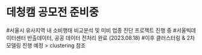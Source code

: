 # 데청캠 공모전 준비중
#서울시 유사지역 내 소비행태 비교분석 및 미비 업종 진단 프로젝트 진행 중
#서울빅데이터센터 반출데이터, 공공 데이터 전처리 완료 (2023.08.18)
#이후 클러스터링 & 2차 모델링 진행 예정 > clustering 참조
